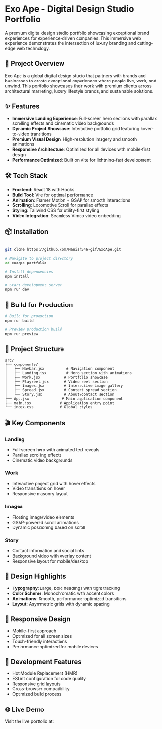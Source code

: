 # Exo Ape - Digital Design Studio Portfolio

A premium digital design studio portfolio showcasing exceptional brand experiences for experience-driven companies. This immersive web experience demonstrates the intersection of luxury branding and cutting-edge web technology.

## 🎨 Project Overview

Exo Ape is a global digital design studio that partners with brands and businesses to create exceptional experiences where people live, work, and unwind. This portfolio showcases their work with premium clients across architectural marketing, luxury lifestyle brands, and sustainable solutions.

## ✨ Features

- **Immersive Landing Experience**: Full-screen hero sections with parallax scrolling effects and cinematic video backgrounds
- **Dynamic Project Showcase**: Interactive portfolio grid featuring hover-to-video transitions
- **Premium Visual Design**: High-resolution imagery and smooth animations
- **Responsive Architecture**: Optimized for all devices with mobile-first design
- **Performance Optimized**: Built on Vite for lightning-fast development

## 🛠️ Tech Stack

- **Frontend**: React 18 with Hooks
- **Build Tool**: Vite for optimal performance
- **Animation**: Framer Motion + GSAP for smooth interactions
- **Scrolling**: Locomotive Scroll for parallax effects
- **Styling**: Tailwind CSS for utility-first styling
- **Video Integration**: Seamless Vimeo video embedding

## 📦 Installation

```bash

git clone https://github.com/Manish546-gif/ExoApe.git

# Navigate to project directory
cd exoape-portfolio

# Install dependencies
npm install

# Start development server
npm run dev
```

## 🚀 Build for Production

```bash
# Build for production
npm run build

# Preview production build
npm run preview
```

## 🎯 Project Structure

```
src/
├── components/
│   ├── Navbar.jsx          # Navigation component
│   ├── Landing.jsx         # Hero section with animations
│   ├── Work.jsx           # Portfolio showcase
│   ├── Playreel.jsx       # Video reel section
│   ├── Images.jsx         # Interactive image gallery
│   ├── Spread.jsx         # Content spread section
│   └── Story.jsx          # About/contact section
├── App.jsx               # Main application component
├── main.jsx             # Application entry point
└── index.css            # Global styles
```

## 🎬 Key Components

### Landing
- Full-screen hero with animated text reveals
- Parallax scrolling effects
- Cinematic video backgrounds

### Work
- Interactive project grid with hover effects
- Video transitions on hover
- Responsive masonry layout

### Images
- Floating image/video elements
- GSAP-powered scroll animations
- Dynamic positioning based on scroll

### Story
- Contact information and social links
- Background video with overlay content
- Responsive layout for mobile/desktop

## 🎨 Design Highlights

- **Typography**: Large, bold headings with tight tracking
- **Color Scheme**: Monochromatic with accent colors
- **Animations**: Smooth, performance-optimized transitions
- **Layout**: Asymmetric grids with dynamic spacing

## 📱 Responsive Design

- Mobile-first approach
- Optimized for all screen sizes
- Touch-friendly interactions
- Performance optimized for mobile devices

## 🔧 Development Features

- Hot Module Replacement (HMR)
- ESLint configuration for code quality
- Responsive grid layouts
- Cross-browser compatibility
- Optimized build process

## 🌐 Live Demo

Visit the live portfolio at: 
